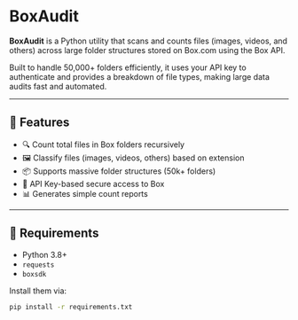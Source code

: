 # BoxAudit

**BoxAudit** is a Python utility that scans and counts files (images, videos, and others) across large folder structures stored on Box.com using the Box API.

Built to handle 50,000+ folders efficiently, it uses your API key to authenticate and provides a breakdown of file types, making large data audits fast and automated.

---

## 🚀 Features

- 🔍 Count total files in Box folders recursively
- 🖼️ Classify files (images, videos, others) based on extension
- 📦 Supports massive folder structures (50k+ folders)
- 🔐 API Key-based secure access to Box
- 📊 Generates simple count reports

---

## 🧰 Requirements

- Python 3.8+
- `requests`
- `boxsdk`

Install them via:

```bash
pip install -r requirements.txt
